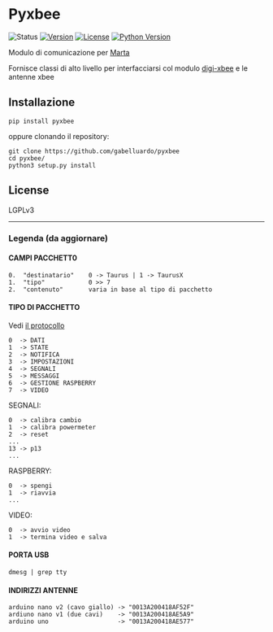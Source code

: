 # Pyxbee

![Status](https://img.shields.io/badge/status-beta-yellow.svg)
[![Version](https://img.shields.io/pypi/v/pyxbee)](https://pypi.python.org/pypi/pyxbee/)
[![License](https://img.shields.io/github/license/gabelluardo/pyxbee?color=blue)](https://github.com/gabelluardo/pyxbee/blob/master/LICENSE)
[![Python Version](https://img.shields.io/pypi/pyversions/pyxbee)](https://www.python.org/downloads/)

Modulo di comunicazione per [Marta](https://github.com/gabelluardo/marta)

Fornisce classi di alto livello per interfacciarsi col modulo [digi-xbee](https://github.com/digidotcom/xbee-python) e le antenne xbee


## Installazione

    pip install pyxbee

oppure clonando il repository:

    git clone https://github.com/gabelluardo/pyxbee
    cd pyxbee/
    python3 setup.py install

## License

LGPLv3


***


### Legenda (da aggiornare)

#### CAMPI PACCHETT0

    0.  "destinatario"    0 -> Taurus | 1 -> TaurusX  
    1.  "tipo"            0 >> 7
    2.  "contenuto"       varia in base al tipo di pacchetto

#### TIPO DI PACCHETTO

Vedi [il protocollo](https://github.com/gabelluardo/pyxbee/issues/24)

    0  -> DATI
    1  -> STATE
    2  -> NOTIFICA
    3  -> IMPOSTAZIONI
    4  -> SEGNALI
    5  -> MESSAGGI
    6  -> GESTIONE RASPBERRY
    7  -> VIDEO

SEGNALI:

    0  -> calibra cambio
    1  -> calibra powermeter
    2  -> reset
    ...
    13 -> p13
    ...

RASPBERRY:

    0  -> spengi
    1  -> riavvia
    ...

VIDEO:

    0  -> avvio video
    1  -> termina video e salva

#### PORTA USB

    dmesg | grep tty

#### INDIRIZZI ANTENNE

    arduino nano v2 (cavo giallo) -> "0013A200418AF52F"
    ardiuno nano v1 (due cavi)    -> "0013A200418AE5A9"
    arduino uno                   -> "0013A200418AE577"
